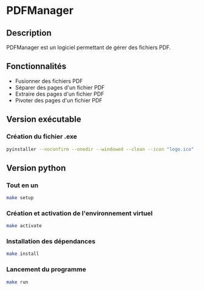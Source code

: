 # PDFManager

## Description

PDFManager est un logiciel permettant de gérer des fichiers PDF.

## Fonctionnalités

- Fusionner des fichiers PDF
- Séparer des pages d'un fichier PDF
- Extraire des pages d'un fichier PDF
- Pivoter des pages d'un fichier PDF

## Version exécutable

### Création du fichier .exe
```bash
pyinstaller --noconfirm --onedir --windowed --clean --icon "logo.ico" --name "PDFManager" --add-data "Gui;Gui/" --copy-metadata pikepdf --add-data "logo.png;." "Main.py"
```

## Version python

### Tout en un
```bash
make setup
```

### Création et activation de l'environnement virtuel
```bash
make activate
```

### Installation des dépendances
```bash
make install
```

### Lancement du programme
```bash
make run
```